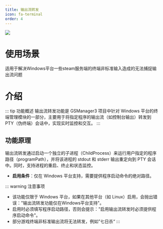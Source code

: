 ```yaml
---
title: 输出流转发
icon: fa-terminal
order: 4
---
```

![](http://langlangy.server.xiaozhuhouses.asia:40061/i/2025/07/16/w4icpy.png)
# 使用场景
适用于解决Windows平台一些steam服务端的终端非标准输入造成的无法捕捉输出流问题

# 介绍

::: tip 功能概述
输出流转发功能是 GSManager3 项目中针对 Windows 平台的终端管理模块的一部分，主要用于将指定程序的输出流（如控制台输出）转发到 PTY（伪终端）会话中，实现实时监控和交互。
:::

## 功能原理

输出流转发通过启动一个独立的子进程（ChildProcess）来运行用户指定的程序路径（programPath），并将该进程的 stdout 和 stderr 输出重定向到 PTY 会话中。同时，支持进程的重启、终止和状态监控。

- **启用条件**：仅在 Windows 平台支持，需要提供程序启动命令的绝对路径。

::: warning 注意事项
- 该功能仅限于 Windows 平台，如果在其他平台（如 Linux）启用，会抛出错误："输出流转发功能仅在Windows平台支持"。
- 启用时必须填写程序启动路径，否则会提示："启用输出流转发时必须提供程序启动命令"。
- 部分游戏终端非标准输出流将无法转发，例如”七日杀“
:::
